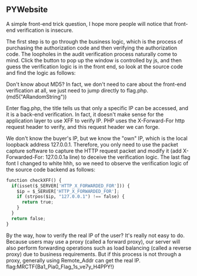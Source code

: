 ## PYWebsite

A simple front-end trick question, I hope more people will notice that front-end verification is insecure.

The first step is to go through the business logic, which is the process of purchasing the authorization code and then verifying the authorization code. The loopholes in the audit verification process naturally come to mind. Click the button to pop up the window is controlled by js, and then guess the verification logic is in the front end, so look at the source code and find the logic as follows:


Don't know about MD5? In fact, we don't need to care about the front-end verification at all, we just need to jump directly to flag.php. (md5("ARandomString"))

Enter flag.php, the title tells us that only a specific IP can be accessed, and it is a back-end verification. In fact, it doesn't make sense for the application layer to use XFF to verify IP. PHP uses the X-Forward-For http request header to verify, and this request header we can forge.

We don't know the buyer's IP, but we know the "own" IP, which is the local loopback address 127.0.0.1. Therefore, you only need to use the packet capture software to capture the HTTP request packet and modify it (add X-Forwarded-For: 127.0.0.1a line) to deceive the verification logic. The last flag font I changed to white hhh, so we need to observe the verification logic of the source code backend as follows:

```python
function checkXFF() {
  if(isset($_SERVER['HTTP_X_FORWARDED_FOR'])) {
    $ip = $_SERVER['HTTP_X_FORWARDED_FOR'];
    if (strpos($ip, "127.0.0.1") !== false) {
      return true;
    }
  }
  return false;
}
```

By the way, how to verify the real IP of the user? It's really not easy to do. Because users may use a proxy (called a forward proxy), our server will also perform forwarding operations such as load balancing (called a reverse proxy) due to business requirements. But if this process is not through a proxy, generally using Remote_Addr can get the real IP. flag:MRCTF{Ba1_Pia0_Flag_1s_ve7y_H4PPY!}


